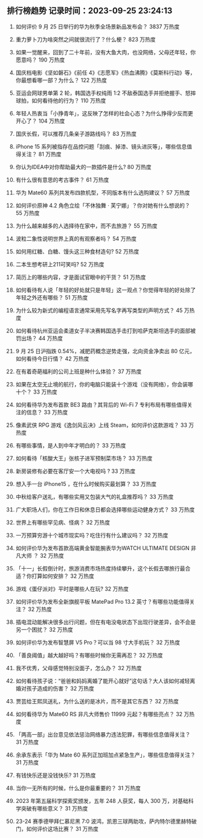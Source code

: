 
## 排行榜趋势 记录时间：2023-09-25 23:24:13
  
  1. 如何评价 9 月 25 日举行的华为秋季全场景新品发布会？ 3837 万热度
    
  2. 重力萝卜刀为啥突然之间就很流行了？什么梗？ 823 万热度
    
  3. 如果一觉醒来，回到了二十年前，没有大鱼大肉，也没网络，父母还年轻，你愿意吗？ 190 万热度
    
  4. 国庆档电影《坚如磐石》《前任 4》《志愿军》《热血沸腾》《莫斯科行动》等，你最想看哪一部？为什么？ 122 万热度
    
  5. 亚运会网球男单第 2 轮，韩国选手权纯雨 1:2 不敌泰国选手并拒绝握手、怒摔球拍，如何看待他的行为？ 110 万热度
    
  6. 年轻人热衷当「小挣青年」，这反映了怎样的社会心态？为什么挣得少反而更开心了？ 104 万热度
    
  7. 国庆长假，可以推荐几条亲子游路线吗？ 83 万热度
    
  8. iPhone 15 系列被指存在品控问题「刮痕、掉漆、镜头进灰等」，哪些信息值得关注？ 81 万热度
    
  9. 你认为IDEA中对你帮助最大的一款插件是什么? 80 万热度
    
  10. 有什么很有意思的考古事件？ 61 万热度
    
  11. 华为 Mate60 系列共发布四款机型，不同版本有什么选购建议？ 57 万热度
    
  12. 如何评价原神 4.2 角色立绘「不休独舞 · 芙宁娜」？你对她有什么想说的？ 55 万热度
    
  13. 为什么越来越多的人选择待在家中，而不去旅游？ 55 万热度
    
  14. 波粒二象性说明世界上真的有观察者吗？ 54 万热度
    
  15. 如何用红糖、白糖、馒头这三种食材造句? 52 万热度
    
  16. 二本生想考研上211可笑吗? 52 万热度
    
  17. 简历上的哪些内容，才是面试官眼中的干货？ 51 万热度
    
  18. 如何看待有人说「年轻的好处就只是年轻」这一观点？你觉得年轻的好处除了年轻之外还有哪些？ 51 万热度
    
  19. 为什么较为新式的编程语言通常采用先写名字再写类型的声明方式？ 45 万热度
    
  20. 如何看待杭州亚运会柔道女子半决赛韩国选手击打到哈萨克斯坦选手的面部被罚出场？ 44 万热度
    
  21. 9 月 25 日沪指跌 0.54%，减肥药概念逆势走强，北向资金净卖出 80 亿元，如何看待今日行情？ 42 万热度
    
  22. 在有着奇葩福利的公司上班是种什么体验？ 37 万热度
    
  23. 如果在太空无止境的航行，你的电脑只能装十个游戏（没有网络），你会装哪十个？ 33 万热度
    
  24. 如何看待华为发布首款 BE3 路由？其背后的 Wi-Fi 7 专利布局有哪些值得关注的信息？ 33 万热度
    
  25. 像素武侠 RPG 游戏《逸剑风云决》上线 Steam，如何评价这款游戏？ 33 万热度
    
  26. 有哪些事情，是人到中年才明白的？ 33 万热度
    
  27. 如何看待「核酸大王」张核子进军预制菜市场？ 33 万热度
    
  28. 新房装修有必要在客厅安一个大电视吗 ? 33 万热度
    
  29. 想入手一台 iPhone15 ，在什么时候购买最划算？ 33 万热度
    
  30. 中秋给客户送礼，有哪些实用又包装大气的礼盒推荐吗？ 33 万热度
    
  31. 广大职场人们，你在工作日和休息日都会选择哪些运动健身方式？ 33 万热度
    
  32. 世界上有哪些罕见病、怪病？ 32 万热度
    
  33. 一万预算穷游十个城市现实吗？吃住行有什么建议吗？ 32 万热度
    
  34. 如何评价华为发布首款高端黄金智能腕表华为WATCH ULTIMATE DESIGN 非凡大师 ？ 32 万热度
    
  35. 「十一」长假倒计时，旅游消费市场热度持续攀升，这个长假去哪旅行最合适？你打算如何安排？ 32 万热度
    
  36. 游戏《蛋仔派对》平时是哪些人在玩? 32 万热度
    
  37. 如何评价华为发布全新旗舰平板 MatePad Pro 13.2 英寸？有哪些功能值得关注？ 32 万热度
    
  38. 插电混动能解决很多出行问题，但在有电没电状态下出现行驶差异，会不会是另一个困扰？ 32 万热度
    
  39. 如何评价华为发布智慧屏 V5 Pro？可以当 98 寸大手机玩？ 32 万热度
    
  40. 「善良阈值」越大越好吗？有哪些时候你无需再忍？ 32 万热度
    
  41. 我不优秀，父母感觉特别没面子，怎么办？ 32 万热度
    
  42. 如何看待孩子说：“爸爸和妈妈离婚了能开心就好”这句话？大人该如何减轻离婚对孩子造成的伤害？ 32 万热度
    
  43. 贾芸给王熙凤送礼，为什么送的是冰片，而不是其它东西？ 32 万热度
    
  44. 如何看待华为 Mate60 RS 非凡大师售价 11999 元起？有哪些亮点？ 32 万热度
    
  45. 「两高一部」出台意见依法惩治网络暴力违法犯罪，有哪些信息值得关注？ 31 万热度
    
  46. 余承东表示「华为 Mate 60 系列正加班加点紧急生产」，哪些信息值得关注？ 31 万热度
    
  47. 有钱快乐还是没钱快乐? 31 万热度
    
  48. 当你一无所有的时候，什么是你最重要的？ 31 万热度
    
  49. 2023 年第五届科学探索奖颁发，五年 248 人获奖，每人 300 万，对基础科学突破有哪些意义？ 31 万热度
    
  50. 23-24 赛季德甲拜仁慕尼黑 7:0 波鸿，凯恩三球两助攻，萨内特尔德里赫特破门，如何评价这场比赛？ 31 万热度
    